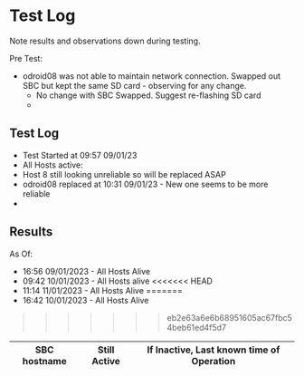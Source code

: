 # Test Log

Note results and observations down during testing.


Pre Test:

- odroid08 was not able to maintain network connection. Swapped out SBC but kept the same SD card - observing for any change.
  - No change with SBC Swapped. Suggest re-flashing SD card
  - 


## Test Log

- Test Started at 09:57   09/01/23
- All Hosts active:
- Host 8 still looking unreliable so will be replaced ASAP 
- odroid08 replaced at 10:31 09/01/23 - New one seems to be more reliable
- 



## Results

As Of:
- 16:56 09/01/2023 - All Hosts Alive
- 09:42 10/01/2023 - All Hosts alive
<<<<<<< HEAD
- 11:14 11/01/2023 - All Hosts Alive
=======
- 16:42 10/01/2023 - All Hosts Alive
>>>>>>> eb2e63a6e6b68951605ac67fbc54beb61ed4f5d7

|SBC hostname |  Still Active | If Inactive, Last known time of Operation |
|---|---|---|
